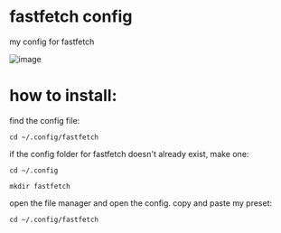 # fastfetch config
my config for fastfetch

![image](https://github.com/user-attachments/assets/c0b640fa-26b5-41e1-ad6b-958751bb44f2)

# how to install:

find the config file:

```
cd ~/.config/fastfetch
```

if the config folder for fastfetch doesn't already exist, make one:

```
cd ~/.config

mkdir fastfetch
```
open the file manager and open the config. copy and paste my preset:

```
cd ~/.config/fastfetch
```
